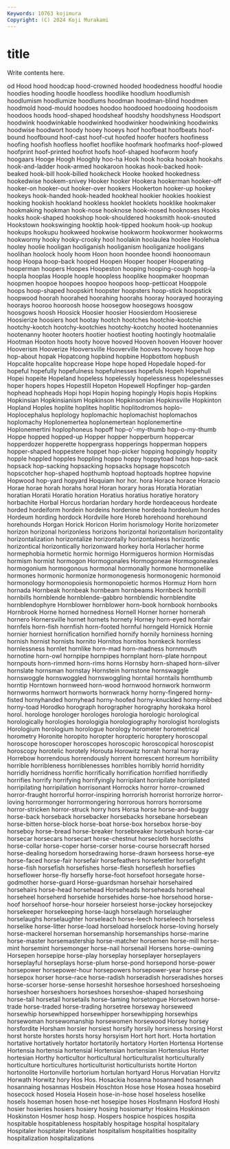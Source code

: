 ```yaml
---
Keywords: 10763 kojimura
Copyright: (C) 2024 Koji Murakami
---
```


# title

Write contents here.



od Hood hood hoodcap hood-crowned hooded hoodedness hoodful hoodie
hoodies hooding hoodle hoodless hoodlike hoodlum hoodlumish hoodlumism hoodlumize hoodlums
hoodman hoodman-blind hoodmen hoodmold hood-mould hoodoes hoodoo hoodooed hoodooing hoodooism
hoodoos hoods hood-shaped hoodsheaf hoodshy hoodshyness Hoodsport hoodwink hoodwinkable hoodwinked
hoodwinker hoodwinking hoodwinks hoodwise hoodwort hoody hooey hooeys hoof hoofbeat
hoofbeats hoof-bound hoofbound hoof-cast hoof-cut hoofed hoofer hoofers hoofiness hoofing
hoofish hoofless hooflet hooflike hoofmark hoofmarks hoof-plowed hoofprint hoof-printed hoofrot
hoofs hoof-shaped hoofworm hoofy hoogaars Hooge Hoogh Hooghly hoo-ha Hook
hook hooka hookah hookahs hook-and-ladder hook-armed hookaroon hookas hook-backed hook-beaked
hook-bill hook-billed hookcheck Hooke hooked hookedness hookedwise hookem-snivey Hooker hooker
Hookera hookerman hooker-off hooker-on hooker-out hooker-over hookers Hookerton hooker-up hookey
hookeys hook-handed hook-headed hookheal hookier hookies hookiest hooking hookish hookland
hookless hooklet hooklets hooklike hookmaker hookmaking hookman hook-nose hooknose hook-nosed
hooknoses Hooks hooks hook-shaped hookshop hook-shouldered hooksmith hook-snouted Hookstown hookswinging
hooktip hook-tipped hookum hook-up hookup hookups hookupu hookweed hookwise hookworm
hookwormer hookworms hookwormy hooky hooky-crooky hool hoolakin hoolaulea hoolee Hoolehua
hooley hoolie hooligan hooliganish hooliganism hooliganize hooligans hoolihan hoolock hooly
hoom Hoon hoon hoondee hoondi hoonoomaun hoop Hoopa hoop-back hooped
Hoopen Hooper hooper Hooperating hooperman hoopers Hoopes Hoopeston hooping hooping-cough
hoop-la hoopla hooplas Hoople hoople hoopless hooplike hoopmaker hoopman hoopmen
hoopoe hoopoes hoopoo hoopoos hoop-petticoat Hooppole hoops hoop-shaped hoopskirt hoopster
hoopsters hoop-stick hoopstick hoopwood hoorah hoorahed hoorahing hoorahs hooray hoorayed
hooraying hoorays hooroo hooroosh hoose hoosegow hoosegows hoosgow hoosgows hoosh
Hoosick Hoosier hoosier Hoosierdom Hoosierese Hoosierize hoosiers hoot hootay hootch
hootches hootchie-kootchie hootchy-kootch hootchy-kootchies hootchy-kootchy hooted hootenannies hootenanny hooter hooters
hootier hootiest hooting hootingly hootmalalie Hootman Hooton hoots hooty hoove
hooved Hooven hooven Hoover hoover Hooverism Hooverize Hooversville Hooverville hooves
hoovey hooye hop hop-about hopak Hopatcong hopbind hopbine Hopbottom hopbush
Hopcalite hopcalite hopcrease Hope hope hoped Hopedale hoped-for hopeful hopefully
hopefulness hopefulnesses hopefuls Hopeh Hopehull Hopei hopeite Hopeland hopeless hopelessly
hopelessness hopelessnesses hoper hopers hopes Hopestill Hopeton Hopewell Hopfinger hop-garden
hophead hopheads Hopi hopi Hopin hoping hopingly Hopis hopis Hopkins
Hopkinsian Hopkinsianism Hopkinson Hopkinsonian Hopkinsville Hopkinton Hopland Hoples hoplite hoplites
hoplitic hoplitodromos hoplo- Hoplocephalus hoplology hoplomachic hoplomachist hoplomachos hoplomachy Hoplonemertea
hoplonemertean hoplonemertine Hoplonemertini hoplophoneus hopoff hop-o'-my-thumb hop-o-my-thumb Hoppe hopped hopped-up
Hopper hopper hopperburn hoppercar hopperdozer hopperette hoppergrass hopperings hopperman hoppers
hopper-shaped hoppestere hoppet hop-picker hopping hoppingly hoppity hopple hoppled hopples
hoppling hoppo hoppy hoppytoad hops hop-sack hopsack hop-sacking hopsacking hopsacks
hopsage hopscotch hopscotcher hop-shaped hopthumb hoptoad hoptoads hoptree hopvine Hopwood
hop-yard hopyard Hoquiam hor hor. hora Horace horace Horacio Horae
horae horah horahs horal Horan horary horas Horatia Horatian horatian
Horatii Horatio horation Horatius horatius horatiye horatory horbachite Horbal Horcus
hordarian hordary horde hordeaceous hordeate horded hordeiform hordein hordeins hordenine
hordeola hordeolum hordes Hordeum hording hordock Hordville hore Horeb horehoond
horehound horehounds Horgan Horick Horicon Horim horismology Horite horizometer horizon
horizonal horizonless horizons horizontal horizontalism horizontality horizontalization horizontalize horizontally horizontalness
horizontic horizontical horizontically horizonward horkey horla Horlacher horme hormephobia hormetic
hormic hormigo Hormigueros hormion Hormisdas hormism hormist hormogon Hormogonales Hormogoneae
Hormogoneales hormogonium hormogonous hormonal hormonally hormone hormonelike hormones hormonic hormonize
hormonogenesis hormonogenic hormonoid hormonology hormonopoiesis hormonopoietic hormos Hormuz Horn horn
hornada Hornbeak hornbeak hornbeam hornbeams Hornbeck hornbill hornbills hornblende hornblende-gabbro
hornblendic hornblendite hornblendophyre Hornblower hornblower horn-book hornbook hornbooks Hornbrook Horne
horned hornedness Hornell Horner horner hornerah hornero Hornersville hornet hornets
hornety Horney horn-eyed hornfair hornfels horn-fish hornfish horn-footed hornful horngeld
Hornick Hornie hornier horniest hornification hornified hornify hornily horniness horning
hornish hornist hornists hornito Hornitos hornitos hornkeck hornless hornlessness hornlet
hornlike horn-mad horn-madness hornmouth hornotine horn-owl hornpipe hornpipes hornplant horn-plate
hornpout hornpouts horn-rimmed horn-rims horns Hornsby horn-shaped horn-silver hornslate hornsman
hornstay Hornstein hornstone hornswaggle hornswoggle hornswoggled hornswoggling horntail horntails hornthumb
horntip Horntown hornweed horn-wood hornwood hornwork hornworm hornworms hornwort hornworts
hornwrack horny horny-fingered horny-fisted hornyhanded hornyhead horny-hoofed horny-knuckled horny-nibbed horny-toad
Horodko horograph horographer horography horokaka horol horol. horologe horologer horologes
horologia horologic horological horologically horologies horologigia horologiography horologist horologists Horologium
horologium horologue horology horometer horometrical horometry Horonite horopito horopter horopteric
horoptery horoscopal horoscope horoscoper horoscopes horoscopic horoscopical horoscopist horoscopy horotelic
horotely Horouta Horowitz horrah horral horray Horrebow horrendous horrendously horrent
horrescent horreum horribility horrible horribleness horriblenesses horribles horribly horrid horridity
horridly horridness horrific horrifically horrification horrified horrifiedly horrifies horrify horrifying
horrifyingly horripilant horripilate horripilated horripilating horripilation horrisonant Horrocks horror horror-crowned
horror-fraught horrorful horror-inspiring horrorish horrorist horrorize horror-loving horrormonger horrormongering horrorous
horrors horrorsome horror-stricken horror-struck horry hors Horsa horse horse-and-buggy horse-back
horseback horsebacker horsebacks horsebane horsebean horse-bitten horse-block horse-boat horse-box horsebox
horse-boy horseboy horse-bread horse-breaker horsebreaker horsebush horse-car horsecar horsecars horsecart
horse-chestnut horsecloth horsecloths horse-collar horse-coper horse-corser horse-course horsecraft horsed horse-dealing
horsedom horsedrawing horse-drawn horseess horse-eye horse-faced horse-fair horsefair horsefeathers horsefettler
horsefight horse-fish horsefish horsefishes horse-flesh horseflesh horseflies horseflower horse-fly horsefly
horse-foot horsefoot horsegate horse-godmother horse-guard Horse-guardsman horsehair horsehaired horsehairs horse-head
horsehead Horseheads horseheads horseheal horseheel horseherd horsehide horsehides horse-hoe horsehood
horse-hoof horsehoof horse-hour horseier horseiest horse-jockey horsejockey horsekeeper horsekeeping horse-laugh
horselaugh horselaugher horselaughs horselaughter horseleach horse-leech horseleech horseless horselike horse-litter
horse-load horseload horselock horse-loving horsely horse-mackerel horseman horsemanship horsemanships horse-marine
horse-master horsemastership horse-matcher horsemen horse-mill horse-mint horsemint horsemonger horse-nail horsenail
Horsens horse-owning Horsepen horsepipe horse-play horseplay horseplayer horseplayers horseplayful horseplays
horse-plum horse-pond horsepond horse-power horsepower horsepower-hour horsepowers horsepower-year horse-pox horsepox
horser horse-race horse-radish horseradish horseradishes horses horse-scorser horse-sense horseshit horseshoe
horseshoed horseshoeing horseshoer horseshoers horseshoes horseshoe-shaped horseshoing horse-tail horsetail horsetails
horse-taming horsetongue Horsetown horse-trade horse-traded horse-trading horsetree horseway horseweed horsewhip
horsewhipped horsewhipper horsewhipping horsewhips horsewoman horsewomanship horsewomen horsewood Horsey horsey
horsfordite Horsham horsier horsiest horsify horsily horsiness horsing Horst horst
horste horstes horsts horsy horsyism Hort hort hort. Horta hortation
hortative hortatively hortator hortatorily hortatory Horten Hortensa Hortense Hortensia hortensia
hortensial Hortensian hortensian Hortensius Horter hortesian Horthy horticultor horticultural horticulturalist
horticulturally horticulture horticultures horticulturist horticulturists hortite Horton hortonolite Hortonville hortorium
hortulan hortyard Horus Horvatian Horvitz Horwath Horwitz hory Hos Hos.
Hosackia hosanna hosannaed hosannah hosannaing hosannas Hosbein Hoschton Hose hose
Hosea hosea hosebird hosecock hosed Hoseia Hosein hose-in-hose hosel hoseless
hoselike hosels hoseman hosen hose-net hosepipe hoses Hosfmann Hosford Hoshi
hosier hosieries hosiers hosiery hosing hosiomartyr Hoskins Hoskinson Hoskinston Hosmer
hosp hosp. Hospers hospice hospices hospita hospitable hospitableness hospitably hospitage
hospital hospitalary Hospitaler hospitaler Hospitalet hospitalism hospitalities hospitality hospitalization hospitalizations
